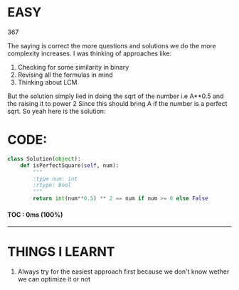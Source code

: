 # EASY
367

The saying is correct the more questions and solutions we do the more complexity increases.
I was thinking of approaches like:
1. Checking for some similarity in binary
2. Revising all the formulas in mind
3. Thinking about LCM

But the solution simply lied in doing the sqrt of the number i.e A**0.5 and the raising it to power 2
Since this should bring A if the number is a perfect sqrt. So yeah here is the solution:

# CODE:
```PYTHON
class Solution(object):
    def isPerfectSquare(self, num):
        """
        :type num: int
        :rtype: bool
        """
        return int(num**0.5) ** 2 == num if num >= 0 else False
```

#### TOC  : 0ms (100%)
---

# THINGS I LEARNT
1. Always try for the easiest approach first because we don't know wether we can optimize it or not
